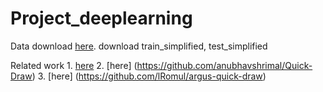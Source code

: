 # Project_deeplearning
Data download [here](https://www.kaggle.com/c/quickdraw-doodle-recognition/data?select=train_simplified).
download train_simplified, test_simplified

Related work 1. [here](https://github.com/telecombcn-dl/2018-dlai-team10#readme) 
2. [here] (https://github.com/anubhavshrimal/Quick-Draw) 
3. [here] (https://github.com/lRomul/argus-quick-draw)


